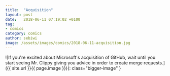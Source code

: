 ```yaml
---
title:  "Acquisition"
layout: post
date:   2018-06-11 07:19:02 +0100
tag:
- comics
category: comics
author: sebiwi
image: /assets/images/comics/2018-06-11-acquisition.jpg
---
```


![If you're excited about Microsoft's acquisition of GitHub, wait until you start seeing Mr. Clippy giving you advice in order to create merge requests.]({{ site.url }}{{ page.image }}){: class="bigger-image" }

